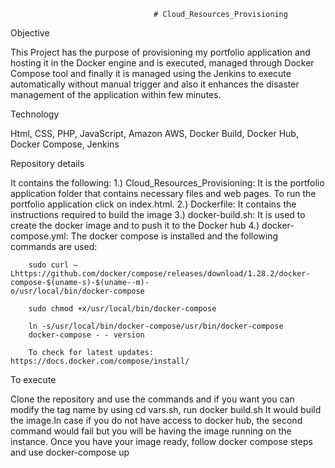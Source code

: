                                     # Cloud_Resources_Provisioning


Objective

  This Project has the purpose of provisioning my portfolio application and hosting it in the Docker engine and is executed, managed   through Docker Compose tool and finally it is managed using the Jenkins to execute automatically without manual trigger and also     it enhances the disaster management of the application within few minutes. 

Technology

  Html, CSS, PHP, JavaScript, Amazon AWS, Docker Build, Docker Hub, Docker Compose, Jenkins

Repository details

  It contains the following:
  1.) Cloud_Resources_Provisioning: It is the portfolio application folder that contains necessary files and web pages. To run the         portfolio application click on index.html. 
  2.) Dockerfile: It contains the instructions required to build the image
  3.) docker-build.sh: It is used to create the docker image and to push it to the Docker hub
  4.) docker-compose.yml:  The docker compose is installed and the following commands are used:
        
        sudo curl –Lhttps://github.com/docker/compose/releases/download/1.28.2/docker-compose-$(uname-s)-$(uname--m)-                       o/usr/local/bin/docker-compose
        
        sudo chmod +x/usr/local/bin/docker-compose
        
        ln -s/usr/local/bin/docker-compose/usr/bin/docker-compose
        docker-compose - - version

        To check for latest updates:  https://docs.docker.com/compose/install/ 



To execute 

  Clone the repository and use the commands and if you want you can modify the tag name by using cd vars.sh, run docker build.sh
  It would build the image.In case if you do not have access to docker hub, the second command would fail but you will be having the   image running on the instance. Once you have your image ready, follow docker compose steps and use docker-compose up





